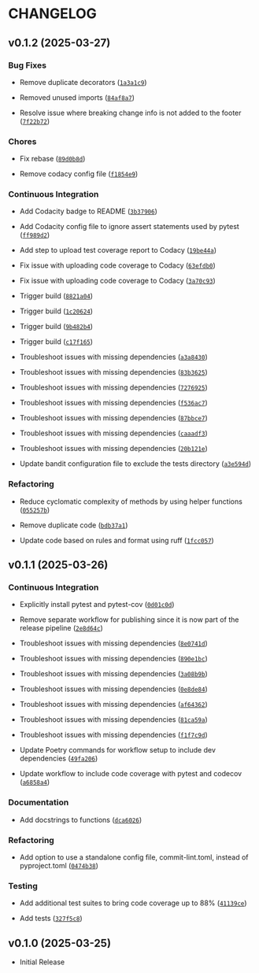# CHANGELOG


## v0.1.2 (2025-03-27)

### Bug Fixes

- Remove duplicate decorators
  ([`1a3a1c9`](https://github.com/thetestlabs/commit-lint/commit/1a3a1c9b052cfd0f55968fd68fdf079a3a502167))

- Removed unused imports
  ([`84af8a7`](https://github.com/thetestlabs/commit-lint/commit/84af8a7de79e0920cd4f257c2df014efc9bcd320))

- Resolve issue where breaking change info is not added to the footer
  ([`7f22b72`](https://github.com/thetestlabs/commit-lint/commit/7f22b726748faf2efc6ae7d092a5ff926450dc3d))

### Chores

- Fix rebase
  ([`89d0b8d`](https://github.com/thetestlabs/commit-lint/commit/89d0b8d0ec4eb5c6fc6d009610bb82e5b77656e3))

- Remove codacy config file
  ([`f1854e9`](https://github.com/thetestlabs/commit-lint/commit/f1854e90f0837593ad5855c936c90eea1896d964))

### Continuous Integration

- Add Codacity badge to README
  ([`3b37906`](https://github.com/thetestlabs/commit-lint/commit/3b37906d7d27a592636cbaff0ed494f0feabc0e8))

- Add Codacity config file to ignore assert statements used by pytest
  ([`ff989d2`](https://github.com/thetestlabs/commit-lint/commit/ff989d2531d6b220c10dbd016a9e1dd03f8e9fde))

- Add step to upload test coverage report to Codacy
  ([`19be44a`](https://github.com/thetestlabs/commit-lint/commit/19be44a2a75637b63ec3d156258d60268212b82d))

- Fix issue with uploading code coverage to Codacy
  ([`63efdb0`](https://github.com/thetestlabs/commit-lint/commit/63efdb07d796e64f0fd9e8afc4d27a7c4eba7c0a))

- Fix issue with uploading code coverage to Codacy
  ([`3a70c93`](https://github.com/thetestlabs/commit-lint/commit/3a70c93e6b6946934362cc237858af1af12350a9))

- Trigger build
  ([`8821a04`](https://github.com/thetestlabs/commit-lint/commit/8821a043bcc6928b918a36381ab816256c266af9))

- Trigger build
  ([`1c20624`](https://github.com/thetestlabs/commit-lint/commit/1c206247faa27fe229fb6b5fff4a24087bd2731a))

- Trigger build
  ([`9b482b4`](https://github.com/thetestlabs/commit-lint/commit/9b482b4a28a227878680b4cd646652a3939b20c3))

- Trigger build
  ([`c17f165`](https://github.com/thetestlabs/commit-lint/commit/c17f1650b6f999c563a71705bbb49361970a3dcd))

- Troubleshoot issues with missing dependencies
  ([`a3a8430`](https://github.com/thetestlabs/commit-lint/commit/a3a84308e1dfea7a70c344adb035463f9cb8de92))

- Troubleshoot issues with missing dependencies
  ([`83b3625`](https://github.com/thetestlabs/commit-lint/commit/83b3625005ff42347c3ec97af546ad4d2f0f44da))

- Troubleshoot issues with missing dependencies
  ([`7276925`](https://github.com/thetestlabs/commit-lint/commit/7276925656c3b73b8fc25b491229adb660a95c72))

- Troubleshoot issues with missing dependencies
  ([`f536ac7`](https://github.com/thetestlabs/commit-lint/commit/f536ac713a70f41a08a91b3d04cb9cae83716e3c))

- Troubleshoot issues with missing dependencies
  ([`87bbce7`](https://github.com/thetestlabs/commit-lint/commit/87bbce7e3d040d22765c3ad98d2709f2f12985be))

- Troubleshoot issues with missing dependencies
  ([`caaadf3`](https://github.com/thetestlabs/commit-lint/commit/caaadf3b6cc320419e64a143c3a8ece49310ba87))

- Troubleshoot issues with missing dependencies
  ([`20b121e`](https://github.com/thetestlabs/commit-lint/commit/20b121e594a8c8f2e2e2d53c3442c9b17b61ef8e))

- Update bandit configuration file to exclude the tests directory
  ([`a3e594d`](https://github.com/thetestlabs/commit-lint/commit/a3e594d6a7898c7bc3cbcfccce66bbcb64b98653))

### Refactoring

- Reduce cyclomatic complexity of methods by using helper functions
  ([`055257b`](https://github.com/thetestlabs/commit-lint/commit/055257b4f5ac97295f653c69b4c154e209a58d20))

- Remove duplicate code
  ([`bdb37a1`](https://github.com/thetestlabs/commit-lint/commit/bdb37a18d9725988c8bc8350eb2ff133d183dc21))

- Update code based on rules and format using ruff
  ([`1fcc057`](https://github.com/thetestlabs/commit-lint/commit/1fcc0577ba6271d724c3a3cec6f1f9e01b633dea))


## v0.1.1 (2025-03-26)

### Continuous Integration

- Explicitly install pytest and pytest-cov
  ([`0d01c0d`](https://github.com/thetestlabs/commit-lint/commit/0d01c0d43285d2900959fc611a5c2224993bd245))

- Remove separate workflow for publishing since it is now part of the release pipeline
  ([`2e8d64c`](https://github.com/thetestlabs/commit-lint/commit/2e8d64c3824152143d220a3d40aeb5863fde1cab))

- Troubleshoot issues with missing dependencies
  ([`8e0741d`](https://github.com/thetestlabs/commit-lint/commit/8e0741db4e7ea4d0271b564a4d25f65549ae7a2c))

- Troubleshoot issues with missing dependencies
  ([`890e1bc`](https://github.com/thetestlabs/commit-lint/commit/890e1bcb9ee192fc880d7c2ca7523674021d16f5))

- Troubleshoot issues with missing dependencies
  ([`3a08b9b`](https://github.com/thetestlabs/commit-lint/commit/3a08b9b8fa0d00cbdaf74419fa66cf18251f04ae))

- Troubleshoot issues with missing dependencies
  ([`0e8de84`](https://github.com/thetestlabs/commit-lint/commit/0e8de846a4d72daf48a3b3f728b8599e10f1e392))

- Troubleshoot issues with missing dependencies
  ([`af64362`](https://github.com/thetestlabs/commit-lint/commit/af643624bc5c66dbce3a6730310e0ea548f8abbd))

- Troubleshoot issues with missing dependencies
  ([`81ca59a`](https://github.com/thetestlabs/commit-lint/commit/81ca59ab35423254fbeb4c266e4a79311d048f7f))

- Troubleshoot issues with missing dependencies
  ([`f1f7c9d`](https://github.com/thetestlabs/commit-lint/commit/f1f7c9de2aefa4987a485ada52551dfbeaf34828))

- Update Poetry commands for workflow setup to include dev dependencies
  ([`49fa206`](https://github.com/thetestlabs/commit-lint/commit/49fa20661efe1e72eb83278686b271bc86851b81))

- Update workflow to include code coverage with pytest and codecov
  ([`a6858a4`](https://github.com/thetestlabs/commit-lint/commit/a6858a43f27e58352e6e37d28ac134d6dd8eae9a))

### Documentation

- Add docstrings to functions
  ([`dca6026`](https://github.com/thetestlabs/commit-lint/commit/dca60264abe2ec5fb19bfbf37148ef71dc7e4685))

### Refactoring

- Add option to use a standalone config file, commit-lint.toml, instead of pyproject.toml
  ([`0474b38`](https://github.com/thetestlabs/commit-lint/commit/0474b3820ca272e0db0901132eb7faafa60e887e))

### Testing

- Add additional test suites to bring code coverage up to 88%
  ([`41139ce`](https://github.com/thetestlabs/commit-lint/commit/41139ced1cfeeacf617de095c3b085c60fec3281))

- Add tests
  ([`327f5c8`](https://github.com/thetestlabs/commit-lint/commit/327f5c8f32b090f263100a972039b90e05e18f11))


## v0.1.0 (2025-03-25)

- Initial Release

